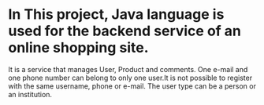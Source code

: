 # In This project, Java language is used for the backend service of an online shopping site.
It is a service that manages User, Product and comments. One e-mail and one phone number can belong to only one user.It is not possible to register with the same username, phone or e-mail. The user type can be a person or an institution.